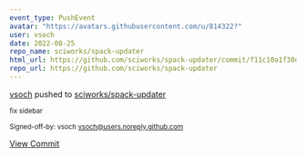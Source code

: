 ```yaml
---
event_type: PushEvent
avatar: "https://avatars.githubusercontent.com/u/814322?"
user: vsoch
date: 2022-08-25
repo_name: sciworks/spack-updater
html_url: https://github.com/sciworks/spack-updater/commit/f11c10a1f38de33f78f660f100921adfabae11cd
repo_url: https://github.com/sciworks/spack-updater
---
```


<a href='https://github.com/vsoch' target='_blank'>vsoch</a> pushed to <a href='https://github.com/sciworks/spack-updater' target='_blank'>sciworks/spack-updater</a>

<small>fix sidebar

Signed-off-by: vsoch <vsoch@users.noreply.github.com></small>

<a href='https://github.com/sciworks/spack-updater/commit/f11c10a1f38de33f78f660f100921adfabae11cd' target='_blank'>View Commit</a>